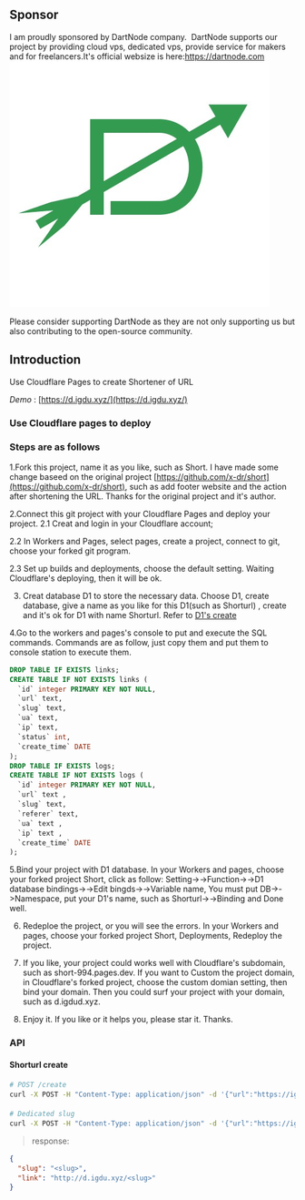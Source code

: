 

## Sponsor
I am proudly sponsored by DartNode company.  DartNode supports our project by providing cloud vps, dedicated vps, provide service for makers and for freelancers.It's official websize is here:https://dartnode.com
![DartNode Logo](https://raw.githubusercontent.com/igengdu/Picsum/main/images/Dartnode20240123.png)

Please consider supporting DartNode as they are not only supporting us but also contributing to the open-source community.



## Introduction

Use Cloudflare Pages to create Shortener of URL

*Demo* : [https://d.igdu.xyz/](https://d.igdu.xyz/)



### Use Cloudflare pages to deploy

### Steps are as follows

1.Fork this project, name it as you like, such as Short. I have made some change baseed on the original project [https://github.com/x-dr/short](https://github.com/x-dr/short), such as add
  footer website and the action after shortening the URL. Thanks for the original project and it's author.

2.Connect this git project with your Cloudflare Pages and deploy your project.
 2.1 Creat and login in your Cloudflare account;
 
 2.2 In Workers and Pages, select pages, create a project,  connect to git, choose your forked git program.

 2.3 Set up builds and deployments, choose the default setting. Waiting Cloudflare's deploying, then it will be ok.
 

3. Creat database D1 to store the necessary data. Choose D1, create database, give a name as you like for this D1(such as Shorturl) , create and it's ok for D1 with name Shorturl.
   Refer to [D1's create](https://github.com/x-dr/telegraph-Image/blob/main/docs/manage.md)

4.Go to the workers and pages's console to put and execute the SQL commands. Commands are as follow, just copy them and put them to console station to execute them.

```sql
DROP TABLE IF EXISTS links;
CREATE TABLE IF NOT EXISTS links (
  `id` integer PRIMARY KEY NOT NULL,
  `url` text,
  `slug` text,
  `ua` text,
  `ip` text,
  `status` int,
  `create_time` DATE
);
DROP TABLE IF EXISTS logs;
CREATE TABLE IF NOT EXISTS logs (
  `id` integer PRIMARY KEY NOT NULL,
  `url` text ,
  `slug` text,
  `referer` text,
  `ua` text ,
  `ip` text ,
  `create_time` DATE
);

```

5.Bind your project with D1 database. In your Workers and pages, choose your forked project Short, click as follow:
  Setting->->Function->->D1 database bindings->->Edit bingds->->Variable name, You must put DB->->Namespace, put your D1's name, such as Shorturl->->Binding and Done well.

6. Redeploe the project, or you will see the errors. In your Workers and pages, choose your forked project Short, Deployments, Redeploy the project.

7. If you like, your project could works well with Cloudflare's subdomain, such as short-994.pages.dev. If you want to Custom the project domain, in Cloudflare's forked project,
   choose the custom domian setting, then bind your domain. Then you could surf your project with your domain, such as d.igdud.xyz.

8. Enjoy it. If you like or it helps you, please star it. Thanks. 


### API

#### Shorturl create

```bash
# POST /create
curl -X POST -H "Content-Type: application/json" -d '{"url":"https://igdu.xyz"}' https://d.igdu.xyz/create

# Dedicated slug
curl -X POST -H "Content-Type: application/json" -d '{"url":"https://igdu.xyz","slug":"scxs"}' https://d.igdu.xyz/create

```


> response:

```json
{
  "slug": "<slug>",
  "link": "http://d.igdu.xyz/<slug>"
}
```



